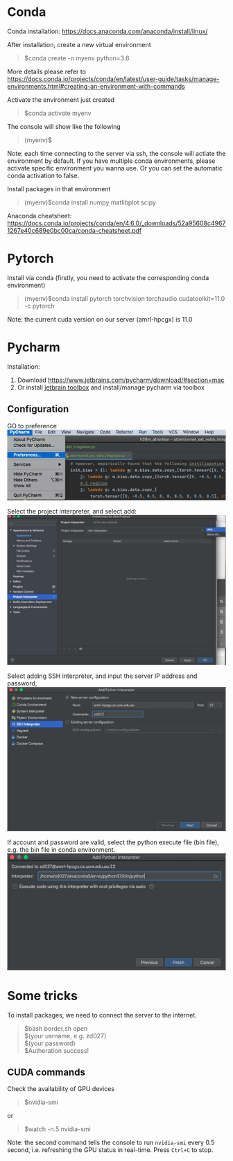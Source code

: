 # Conda
Conda installation: https://docs.anaconda.com/anaconda/install/linux/

After installation, create a new virtual environment
  
>$conda create -n myenv python=3.6

More details please refer to https://docs.conda.io/projects/conda/en/latest/user-guide/tasks/manage-environments.html#creating-an-environment-with-commands

Activate the environment just created 
>$conda activate myenv

The console will show like the following
>(myenv)$

Note: each time connecting to the server via ssh, the console will actiate the environment by default. If you have multiple conda environments, please activate specific environment you wanna use. Or you can set the automatic conda activation to false.

Install packages in that environment
>(myenv)$conda install numpy matlibplot scipy 

Anaconda cheatsheet: https://docs.conda.io/projects/conda/en/4.6.0/_downloads/52a95608c49671267e40c689e0bc00ca/conda-cheatsheet.pdf


# Pytorch
Install via conda (firstly, you need to activate the corresponding conda environment)
>(myenv)$conda install pytorch torchvision torchaudio cudatoolkit=11.0 -c pytorch

Note: the current cuda version on our server (amrl-hpcgx) is 11.0


# Pycharm
Installation: 
  1. Download https://www.jetbrains.com/pycharm/download/#section=mac
  2. Or install [jetbrain toolbox](https://www.jetbrains.com/toolbox-app/) and install/manage pycharm via toolbox
  
## Configuration
GO to preference  
![preference](https://github.com/dzwallkilled/tricks/blob/master/remote_debug_imgs/preferences.jpg)
  
Select the project interpreter, and select add:  
![interpreter](https://github.com/dzwallkilled/tricks/blob/master/remote_debug_imgs/project_interpreter.jpg)


Select adding SSH interpreter, and input the server IP address and password,  
![add1](https://github.com/dzwallkilled/tricks/blob/master/remote_debug_imgs/add1.jpg)

If account and password are valid, select the python execute file (bin file), e.g. the bin file in conda environment.  
![add2](https://github.com/dzwallkilled/tricks/blob/master/remote_debug_imgs/add2.jpg)




# Some tricks
To install packages, we need to connect the server to the internet.  
>$bash border.sh open  
>$(your usrname, e.g. zd027)  
>$(your password)  
>$Autheration success!  
  
## CUDA commands
Check the availability of GPU devices
>$nvidia-smi  

or  

>$watch -n.5 nvidia-smi

Note: the second command tells the console to run `nvidia-smi` every 0.5 second, i.e. refreshing the GPU status in real-time. Press `Ctrl+C` to stop.
